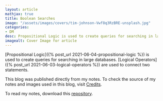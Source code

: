 ```yaml
---
layout: article
mathjax: true
title: Boolean Searches
image: "/assets/images/covers/tim-johnson-Vwf8q3RzBRE-unsplash.jpg"
categories:
- DM
desc: Propositional Logic is used to create queries for searching in large databases. 
imagealt: Cover Image for article
---
```


[Propositional Logic]({% post_url 2021-06-04-propositional-logic %}) is used to create queries for searching in large databases.
[Logical Operators]({% post_url 2021-06-03-logical-operators %}) are used to connect two statements.

This blog was published directly from my notes.
To check the source of my notes and images used in this blog, visit <a href="/credits.html" target="_blank">Credits</a>.

To read my notes, download this <a href="https://github.com/bovem/CS" target="blank">repository</a>.